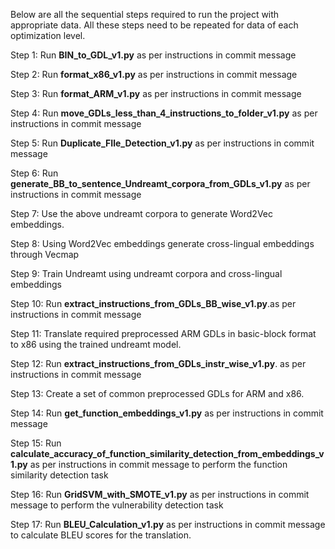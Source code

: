 Below are all the sequential steps required to run the project with appropriate data. All these steps need to be repeated for data of each optimization level.

Step 1: Run **BIN_to_GDL_v1.py** as per instructions in commit message


Step 2: Run **format_x86_v1.py** as per instructions in commit message

Step 3: Run **format_ARM_v1.py** as per instructions in commit message

Step 4: Run **move_GDLs_less_than_4_instructions_to_folder_v1.py** as per instructions in commit message

Step 5: Run **Duplicate_FIle_Detection_v1.py** as per instructions in commit message

Step 6: Run **generate_BB_to_sentence_Undreamt_corpora_from_GDLs_v1.py** as per instructions in commit message

Step 7: Use the above undreamt corpora to generate Word2Vec embeddings.

Step 8: Using Word2Vec embeddings generate cross-lingual embeddings through Vecmap

Step 9: Train Undreamt using undreamt corpora and cross-lingual embeddings

Step 10: Run **extract_instructions_from_GDLs_BB_wise_v1.py**.as per instructions in commit message


Step 11: Translate required preprocessed ARM GDLs in basic-block format to x86 using the trained undreamt model.

Step 12: Run **extract_instructions_from_GDLs_instr_wise_v1.py**. as per instructions in commit message


Step 13: Create a set of common preprocessed GDLs for ARM and x86.

Step 14: Run **get_function_embeddings_v1.py** as per instructions in commit message

Step 15: Run **calculate_accuracy_of_function_similarity_detection_from_embeddings_v1.py** as per instructions in commit message to perform the function similarity detection task

Step 16: Run **GridSVM_with_SMOTE_v1.py** as per instructions in commit message to perform the vulnerability detection task

Step 17: Run **BLEU_Calculation_v1.py** as per instructions in commit message to calculate BLEU scores for the translation.

